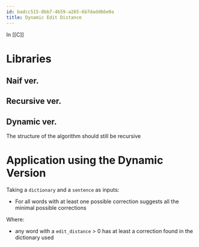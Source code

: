 ```yaml
---
id: badcc515-8bb7-4b59-a265-6b7dadd66e0a
title: Dynamic Edit Distance
---
```


In [[C]]

# Libraries

## Naif ver.

## Recursive ver.

## Dynamic ver.

The structure of the algorithm should still be recursive

# Application using the Dynamic Version

Taking a `dictionary` and a `sentence` as inputs:

- For all words with at least one possible correction suggests all the minimal possible corrections

Where:

- any word with a `edit_distance` \> 0 has at least a correction found in the dictionary used
